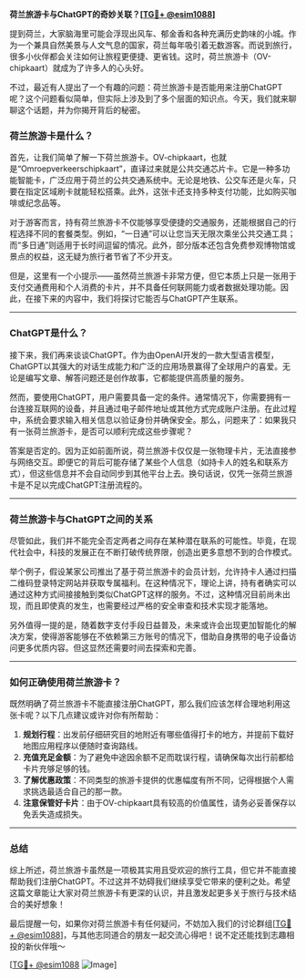 **荷兰旅游卡与ChatGPT的奇妙关联？[[TG💪+ @esim1088](https://t.me/s/esim1088)]**

提到荷兰，大家脑海里可能会浮现出风车、郁金香和各种充满历史韵味的小城。作为一个兼具自然美景与人文气息的国家，荷兰每年吸引着无数游客。而说到旅行，很多小伙伴都会关注如何让旅程更便捷、更省钱。这时，荷兰旅游卡（OV-chipkaart）就成为了许多人的心头好。

不过，最近有人提出了一个有趣的问题：荷兰旅游卡是否能用来注册ChatGPT呢？这个问题看似简单，但实际上涉及到了多个层面的知识点。今天，我们就来聊聊这个话题，并为你揭开背后的秘密。

### 荷兰旅游卡是什么？

首先，让我们简单了解一下荷兰旅游卡。OV-chipkaart，也就是“Omroepverkeerschipkaart”，直译过来就是公共交通芯片卡。它是一种多功能智能卡，广泛应用于荷兰的公共交通系统中。无论是地铁、公交车还是火车，只要在指定区域刷卡就能轻松搭乘。此外，这张卡还支持多种支付功能，比如购买咖啡或纪念品等。

对于游客而言，持有荷兰旅游卡不仅能够享受便捷的交通服务，还能根据自己的行程选择不同的套餐类型。例如，“一日通”可以让您当天无限次乘坐公共交通工具；而“多日通”则适用于长时间逗留的情况。此外，部分版本还包含免费参观博物馆或景点的权益，这无疑为旅行者节省了不少开支。

但是，这里有一个小提示——虽然荷兰旅游卡非常方便，但它本质上只是一张用于支付交通费用和个人消费的卡片，并不具备任何联网能力或者数据处理功能。因此，在接下来的内容中，我们将探讨它能否与ChatGPT产生联系。

---

### ChatGPT是什么？

接下来，我们再来谈谈ChatGPT。作为由OpenAI开发的一款大型语言模型，ChatGPT以其强大的对话生成能力和广泛的应用场景赢得了全球用户的喜爱。无论是编写文章、解答问题还是创作故事，它都能提供高质量的服务。

然而，要使用ChatGPT，用户需要具备一定的条件。通常情况下，你需要拥有一台连接互联网的设备，并且通过电子邮件地址或其他方式完成账户注册。在此过程中，系统会要求输入相关信息以验证身份并确保安全。那么，问题来了：如果我只有一张荷兰旅游卡，是否可以顺利完成这些步骤呢？

答案是否定的。因为正如前面所说，荷兰旅游卡仅仅是一张物理卡片，无法直接参与网络交互。即便它的背后可能存储了某些个人信息（如持卡人的姓名和联系方式），但这些信息并不会自动同步到其他平台上去。换句话说，仅凭一张荷兰旅游卡是不足以完成ChatGPT注册流程的。

---

### 荷兰旅游卡与ChatGPT之间的关系

尽管如此，我们并不能完全否定两者之间存在某种潜在联系的可能性。毕竟，在现代社会中，科技的发展正在不断打破传统界限，创造出更多意想不到的合作模式。

举个例子，假设某家公司推出了基于荷兰旅游卡的会员计划，允许持卡人通过扫描二维码登录特定网站并获取专属福利。在这种情况下，理论上讲，持有者确实可以通过这种方式间接接触到类似ChatGPT这样的服务。不过，这种情况目前尚未出现，而且即使真的发生，也需要经过严格的安全审查和技术实现才能落地。

另外值得一提的是，随着数字支付手段日益普及，未来或许会出现更加智能化的解决方案，使得游客能够在不依赖第三方账号的情况下，借助自身携带的电子设备访问更多优质内容。但这显然还需要时间去探索和完善。

---

### 如何正确使用荷兰旅游卡？

既然明确了荷兰旅游卡不能直接注册ChatGPT，那么我们应该怎样合理地利用这张卡呢？以下几点建议或许对你有所帮助：

1. **规划行程**：出发前仔细研究目的地附近有哪些值得打卡的地方，并提前下载好地图应用程序以便随时查询路线。
2. **充值充足金额**：为了避免中途因余额不足而耽误行程，请确保每次出行前都给卡片充够足够的钱。
3. **了解优惠政策**：不同类型的旅游卡提供的优惠幅度有所不同，记得根据个人需求挑选最适合自己的那一款。
4. **注意保管好卡片**：由于OV-chipkaart具有较高的价值属性，请务必妥善保存以免丢失造成损失。

---

### 总结

综上所述，荷兰旅游卡虽然是一项极其实用且受欢迎的旅行工具，但它并不能直接帮助我们注册ChatGPT。不过这并不妨碍我们继续享受它带来的便利之处。希望这篇文章能让大家对荷兰旅游卡有更深的认识，并且激发起更多关于旅行与技术结合的美好想象！

最后提醒一句，如果你对荷兰旅游卡有任何疑问，不妨加入我们的讨论群组[[TG💪+ @esim1088](https://t.me/s/esim1088)]，与其他志同道合的朋友一起交流心得吧！说不定还能找到志趣相投的新伙伴哦～

[[TG💪+ @esim1088](https://t.me/s/esim1088) ![Image](https://i.postimg.cc/4NQfJmqS/Snipaste-2025-05-13-00-14-12.png)]